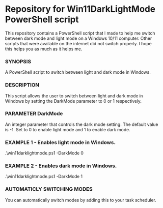 # Repository for Win11DarkLightMode PowerShell script #

This repository contains a PowerShell script that I made to help me switch between dark mode and light mode on a Windows 10/11 computer. Other scripts that were available on the internet did not switch properly. I hope this helps you as much as it helps me.

### SYNOPSIS
A PowerShell script to switch between light and dark mode in Windows.

### DESCRIPTION
This script allows the user to switch between light and dark mode in Windows by setting the DarkMode parameter to 0 or 1 respectively.

### PARAMETER DarkMode
An integer parameter that controls the dark mode setting. The default value is -1. Set to 0 to enable light mode and 1 to enable dark mode.

### EXAMPLE 1 - Enables light mode in Windows.

.\win11darklightmode.ps1 -DarkMode 0

### EXAMPLE 2 - Enables dark mode in Windows.

.\win11darklightmode.ps1 -DarkMode 1

### AUTOMATICLY SWITCHING MODES

You can automatically switch modes by adding this to your task scheduler.